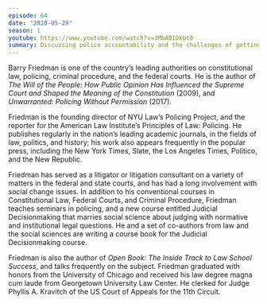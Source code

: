 ```yaml
---
episode: 64
date: "2020-05-29"
season: 1
youtube: https://www.youtube.com/watch?v=3MbA0IDkbt0
summary: Discussing police accountability and the challenges of getting it
---
```

Barry Friedman is one of the country’s leading authorities on constitutional law, policing, criminal procedure, and the federal courts. He is the author of *The Will of the People: How Public Opinion Has Influenced the Supreme Court and Shaped the Meaning of the Constitution* (2009), and *Unwarranted: Policing Without Permission* (2017).

Friedman is the founding director of NYU Law’s Policing Project, and the reporter for the American Law Institute’s Principles of Law: Policing. He publishes regularly in the nation’s leading academic journals, in the fields of law, politics, and history; his work also appears frequently in the popular press, including the New York Times, Slate, the Los Angeles Times, Politico, and the New Republic.

Friedman has served as a litigator or litigation consultant on a variety of matters in the federal and state courts, and has had a long involvement with social change issues. In addition to his conventional courses in Constitutional Law, Federal Courts, and Criminal Procedure, Friedman teaches seminars in policing, and a new course entitled Judicial Decisionmaking that marries social science about judging with normative and institutional legal questions. He and a set of co-authors from law and the social sciences are writing a course book for the Judicial Decisionmaking course.

Friedman is also the author of *Open Book: The Inside Track to Law School Success*, and talks frequently on the subject. Friedman graduated with honors from the University of Chicago and received his law degree magna cum laude from Georgetown University Law Center. He clerked for Judge Phyllis A. Kravitch of the US Court of Appeals for the 11th Circuit.

